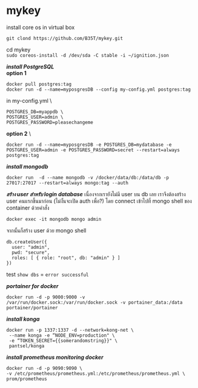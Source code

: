 # mykey
install core os in virtual box

```git clond https://github.com/B35T/mykey.git```

cd mykey \
```sudo coreos-install -d /dev/sda -C stable -i ~/ignition.json```

***install PostgreSQL*** \
**option 1**

```
docker pull postgres:tag
docker run -d --name=myposgresDB --config my-config.yml postgres:tag
```

in my-config.yml \
```
POSTGRES_DB=myappdb \
POSTGRES_USER=admin \
POSTGRES_PASSWORD=pleasechangeme 
```

**option 2** \
```
docker run -d --name=myposgresDB -e POSTGRES_DB=mydatabase -e POSTGRES_USER=admin -e POSTGRES_PASSWORD=secret --restart=always postgres:tag
```

***install mongodb***
```
docker run  -d --name mongodb -v /docker/data/db:/data/db -p 27017:27017 --restart=always mongo:tag --auth
```

***สร้าง user สำหรับ login database***
เนื่องจากเรายังไม่มี user บน db เลย เราจึงต้องสร้าง user คนแรกขึ้นมาก่อน (ไม่งั้นจะเปิด auth เพื่อ?) โดย connect เข้าไปที่ mongo shell ของ container ด้วยคำสั่ง
```
docker exec -it mongodb mongo admin
```
จากนั้นก็สร้าง user ด้วย mongo shell
```
db.createUser({
  user: "admin", 
  pwd: "secure", 
  roles: [ { role: "root", db: "admin" } ]
})
```
test
```show dbs``` = ```error successful```

***portainer for docker***

```
docker run -d -p 9000:9000 -v /var/run/docker.sock:/var/run/docker.sock -v portainer_data:/data portainer/portainer
```
***install konga***
```
docker run -p 1337:1337 -d --network=kong-net \
 --name konga -e “NODE_ENV=production" \
 -e “TOKEN_SECRET={{somerandomstring}}" \
 pantsel/konga
```

***install prometheus monitoring docker***
```
docker run -d -p 9090:9090 \
-v /etc/prometheus/prometheus.yml:/etc/prometheus/prometheus.yml \
prom/prometheus
```


